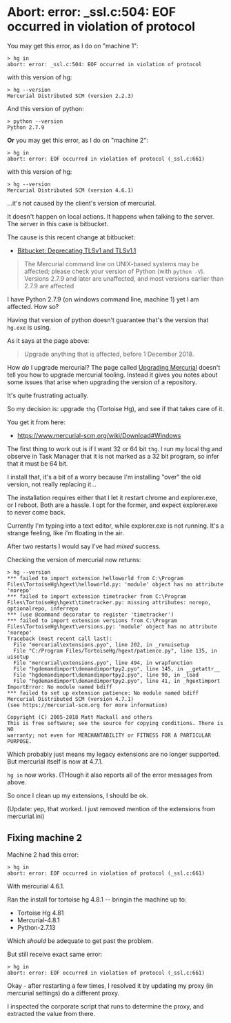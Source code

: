 # Abort: error: _ssl.c:504: EOF occurred in violation of protocolYou may get this error, as I do on "machine 1":	> hg in	abort: error: _ssl.c:504: EOF occurred in violation of protocolwith this version of hg:	> hg --version	Mercurial Distributed SCM (version 2.2.3)And this version of python:	> python --version	Python 2.7.9	**Or** you may get this error, as I do on "machine 2":	> hg in	abort: error: EOF occurred in violation of protocol (_ssl.c:661)with this version of hg:	> hg --version	Mercurial Distributed SCM (version 4.6.1)...it's not caused by the client's version of mercurial.It doesn't happen on local actions. It happens when talking to the server. The server in this case is bitbucket.The cause is this recent change at bitbucket:* [Bitbucket: Deprecating TLSv1 and TLSv1.1](https://bitbucket.org/blog/deprecating-tlsv1-tlsv1-1-2018-12-01)> The Mercurial command line on UNIX-based systems may be affected; please check your version of Python (with `python -V`). Versions 2.7.9 and later are unaffected, and most versions earlier than 2.7.9 are affectedI have Python 2.7.9 (on windows command line, machine 1) yet I am affected. How so?Having that version of python doesn't guarantee that's the version that `hg.exe` is using. As it says at the page above:> Upgrade anything that is affected, before 1 December 2018.How *do* I upgrade mercurial? The page called [Upgrading Mercurial](https://www.mercurial-scm.org/wiki/UpgradingMercurial) doesn't tell you how to upgrade mercurial tooling. Instead it gives you notes about some issues that arise when upgrading the version of a repository.It's quite frustrating actually.So my decision is: upgrade `thg` (Tortoise Hg), and see if that takes care of it.You get it from here:* <https://www.mercurial-scm.org/wiki/Download#Windows>The first thing to work out is if I want 32 or 64 bit `thg`. I run my local thg and observe in Task Manager that it is not marked as a 32 bit program, so infer that it must be 64 bit. I install that, it's a bit of a worry because I'm installing "over" the old version, not really replacing it...The installation requires either that I let it restart chrome and explorer.exe, or I reboot. Both are a hassle. I opt for the former, and expect explorer.exe to never come back.Currently I'm typing into a text editor, while explorer.exe is not running. It's a strange feeling, like i'm floating in the air.After two restarts I would say I've had *mixed* success.Checking the version of mercurial now returns:	> hg --version	*** failed to import extension helloworld from C:\Program Files\TortoiseHg\hgext\helloworld.py: 'module' object has no attribute 'norepo'	*** failed to import extension timetracker from C:\Program Files\TortoiseHg\hgext\timetracker.py: missing attributes: norepo, optionalrepo, inferrepo	*** (use @command decorator to register 'timetracker')	*** failed to import extension versions from C:\Program Files\TortoiseHg\hgext\versions.py: 'module' object has no attribute 'norepo'	Traceback (most recent call last):	  File "mercurial\extensions.pyo", line 202, in _runuisetup	  File "C:/Program Files/TortoiseHg/hgext/patience.py", line 135, in uisetup	  File "mercurial\extensions.pyo", line 494, in wrapfunction	  File "hgdemandimport\demandimportpy2.pyo", line 145, in __getattr__	  File "hgdemandimport\demandimportpy2.pyo", line 90, in _load	  File "hgdemandimport\demandimportpy2.pyo", line 41, in _hgextimport	ImportError: No module named bdiff	*** failed to set up extension patience: No module named bdiff	Mercurial Distributed SCM (version 4.7.1)	(see https://mercurial-scm.org for more information)	Copyright (C) 2005-2018 Matt Mackall and others	This is free software; see the source for copying conditions. There is NO	warranty; not even for MERCHANTABILITY or FITNESS FOR A PARTICULAR PURPOSE.Which probably just means my legacy extensions are no longer supported. But mercurial itself is now at 4.7.1.`hg in` now works. (THough it also reports all of the error messages from above.So once I clean up my extensions, I should be ok.(Update: yep, that worked. I just removed mention of the extensions from mercurial.ini)## Fixing machine 2Machine 2 had this error:	> hg in	abort: error: EOF occurred in violation of protocol (_ssl.c:661)With mercurial 4.6.1.Ran the install for tortoise hg 4.8.1 -- bringin the machine up to: * Tortoise Hg 4.81 * Mercurial-4.8.1 * Python-2.7.13Which *should* be adequate to get past the problem.But still receive exact same error:	> hg in	abort: error: EOF occurred in violation of protocol (_ssl.c:661)Okay - after restarting a few times, I resolved it by updating my proxy (in mercurial settings) do a different proxy.I inspected the corporate script that runs to determine the proxy, and extracted the value from there. 